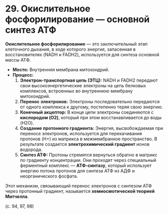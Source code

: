 # 29. Окислительное фосфорилирование — основной синтез АТФ

**Окислительное фосфорилирование** — это заключительный этап клеточного дыхания, в ходе которого энергия, запасенная в восстановителях (NADH и FADH2), используется для синтеза основной массы АТФ.

*   **Место:** Внутренняя мембрана митохондрий.
*   **Процесс:**
    1.  **Электрон-транспортная цепь (ЭТЦ):** NADH и FADH2 передают свои высокоэнергетические электроны на цепь белковых комплексов, встроенных во внутреннюю мембрану митохондрий.
    2.  **Перенос электронов:** Электроны последовательно передаются от одного комплекса к другому, постепенно теряя свою энергию.
    3.  **Конечный акцептор:** В конце цепи электроны соединяются с **кислородом (O2)**, который при этом восстанавливается до воды (H2O).
    4.  **Создание протонного градиента:** Энергия, высвобождаемая при переносе электронов, используется для перекачивания протонов (H+) из матрикса в межмембранное пространство. В результате создается **электрохимический градиент** ионов водорода.
    5.  **Синтез АТФ:** Протоны стремятся вернуться обратно в матрикс по градиенту концентрации. Они проходят через специальный ферментный комплекс — **АТФ-синтазу**, который использует энергию потока протонов для синтеза АТФ из АДФ и неорганического фосфата.

Этот механизм, связывающий перенос электронов с синтезом АТФ через протонный градиент, называется **хемиосмотической теорией Митчелла**.

(с. 94, 97, 98)
